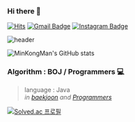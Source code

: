 ### Hi there 👋

[![Hits](https://hits.seeyoufarm.com/api/count/incr/badge.svg?url=https%3A%2F%2Fgithub.com%2FMinKongMan&count_bg=%23EB8B10&title_bg=%23684327&icon=&icon_color=%23E7E7E7&title=VISIT&edge_flat=false)](https://github.com/MinKongMan)
[![Gmail Badge](https://img.shields.io/badge/Gmail-D14836?style=flat&logo=Gmail&logoColor=white)](mailto:daemyungkk@gmail.com)
[![Instagram Badge](https://img.shields.io/badge/Instagram-D14836?style=flat&logo=Instagram&logoColor=white)](mailto:daemyungkk@gmail.com)

![header](https://capsule-render.vercel.app/api?type=waving&color=auto&height=300&section=header&text=Min%20Kwang's%20Git&fontSize=50&animation=fadeIn&fontAlignY=38)

![MinKongMan's GitHub stats](https://github-readme-stats.vercel.app/api?username=MinKongMan&show_icons=true&theme=radical)




### Algorithm : BOJ / Programmers 💻
<blockquote>
  <p>
    language : Java
    <br>
    <em>
      in <a href="https://www.acmicpc.net/user/daemyungmk" rel="nofollow">baekjoon</a> and <a href="https://programmers.co.kr/users/profile" rel="nofollow">Programmers</a>
    </em>
  </p>
</blockquote>


[![Solved.ac
프로필](http://mazassumnida.wtf/api/v2/generate_badge?boj=daemyungmk)](https://solved.ac/daemyungmk)



<!--
**MinKongMan/MinKongMan** is a ✨ _special_ ✨ repository because its `README.md` (this file) appears on your GitHub profile.

Here are some ideas to get you started:

- 🔭 I’m currently working on ...
- 🌱 I’m currently learning ...
- 👯 I’m looking to collaborate on ...
- 🤔 I’m looking for help with ...
- 💬 Ask me about ...
- 📫 How to reach me: ...
- 😄 Pronouns: ...
- ⚡ Fun fact: ...
-->
